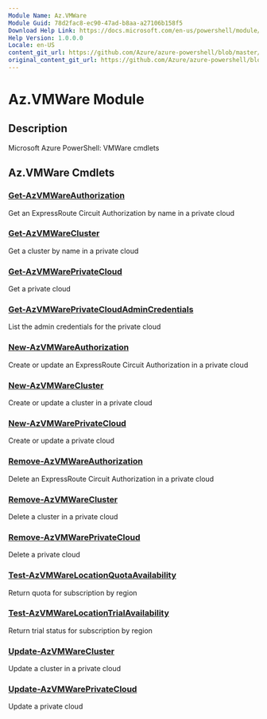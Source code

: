 ```yaml
---
Module Name: Az.VMWare
Module Guid: 78d2fac8-ec90-47ad-b8aa-a27106b158f5
Download Help Link: https://docs.microsoft.com/en-us/powershell/module/az.vmware
Help Version: 1.0.0.0
Locale: en-US
content_git_url: https://github.com/Azure/azure-powershell/blob/master/src/VMWare/help/Az.VMWare.md
original_content_git_url: https://github.com/Azure/azure-powershell/blob/master/src/VMWare/help/Az.VMWare.md
---
```


# Az.VMWare Module
## Description
Microsoft Azure PowerShell: VMWare cmdlets

## Az.VMWare Cmdlets
### [Get-AzVMWareAuthorization](Get-AzVMWareAuthorization.md)
Get an ExpressRoute Circuit Authorization by name in a private cloud

### [Get-AzVMWareCluster](Get-AzVMWareCluster.md)
Get a cluster by name in a private cloud

### [Get-AzVMWarePrivateCloud](Get-AzVMWarePrivateCloud.md)
Get a private cloud

### [Get-AzVMWarePrivateCloudAdminCredentials](Get-AzVMWarePrivateCloudAdminCredentials.md)
List the admin credentials for the private cloud

### [New-AzVMWareAuthorization](New-AzVMWareAuthorization.md)
Create or update an ExpressRoute Circuit Authorization in a private cloud

### [New-AzVMWareCluster](New-AzVMWareCluster.md)
Create or update a cluster in a private cloud

### [New-AzVMWarePrivateCloud](New-AzVMWarePrivateCloud.md)
Create or update a private cloud

### [Remove-AzVMWareAuthorization](Remove-AzVMWareAuthorization.md)
Delete an ExpressRoute Circuit Authorization in a private cloud

### [Remove-AzVMWareCluster](Remove-AzVMWareCluster.md)
Delete a cluster in a private cloud

### [Remove-AzVMWarePrivateCloud](Remove-AzVMWarePrivateCloud.md)
Delete a private cloud

### [Test-AzVMWareLocationQuotaAvailability](Test-AzVMWareLocationQuotaAvailability.md)
Return quota for subscription by region

### [Test-AzVMWareLocationTrialAvailability](Test-AzVMWareLocationTrialAvailability.md)
Return trial status for subscription by region

### [Update-AzVMWareCluster](Update-AzVMWareCluster.md)
Update a cluster in a private cloud

### [Update-AzVMWarePrivateCloud](Update-AzVMWarePrivateCloud.md)
Update a private cloud

